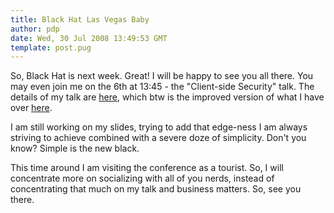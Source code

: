 ```yaml
---
title: Black Hat Las Vegas Baby
author: pdp
date: Wed, 30 Jul 2008 13:49:53 GMT
template: post.pug
---
```


So, Black Hat is next week. Great! I will be happy to see you all there. You may even join me on the 6th at 13:45 - the "Client-side Security" talk. The details of my talk are [here](http://www.blackhat.com/html/bh-usa-08/bh-usa-08-speakers.html#Petkov), which btw is the improved version of what I have over [here](/blog/black-hat-europe-2008/).

I am still working on my slides, trying to add that edge-ness I am always striving to achieve combined with a severe doze of simplicity. Don't you know? Simple is the new black.

This time around I am visiting the conference as a tourist. So, I will concentrate more on socializing with all of you nerds, instead of concentrating that much on my talk and business matters. So, see you there.
